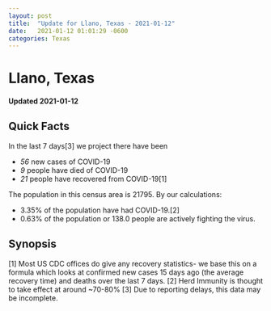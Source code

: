 ```yaml
---
layout: post
title:  "Update for Llano, Texas - 2021-01-12"
date:   2021-01-12 01:01:29 -0600
categories: Texas
---
```


# Llano, Texas
#### Updated 2021-01-12

## Quick Facts

In the last 7 days[3] we project there have been
- *56* new cases of COVID-19
- *9* people have died of COVID-19
- *21* people have recovered from COVID-19[1]

The population in this census area is 21795. By our calculations:
- 3.35% of the population have had COVID-19.[2]
- 0.63% of the population or 138.0 people are actively fighting the virus.

## Synopsis




[1] Most US CDC offices do give any recovery statistics- we base this on a formula which looks at confirmed new cases
15 days ago (the average recovery time) and deaths over the last 7 days.
[2] Herd Immunity is thought to take effect at around ~70-80%
[3] Due to reporting delays, this data may be incomplete. 
    